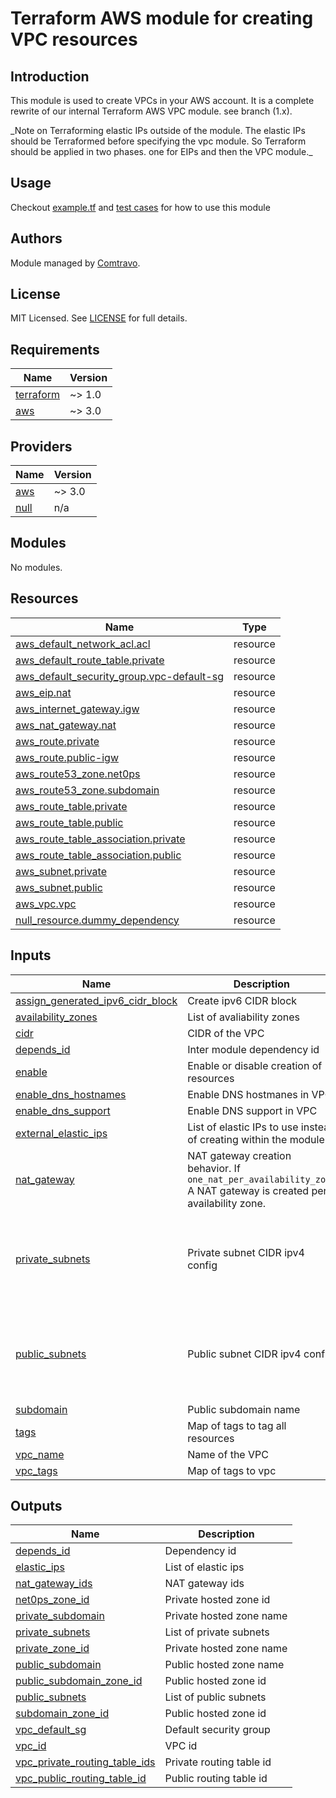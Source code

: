 # Terraform AWS module for creating VPC resources

## Introduction

This module is used to create VPCs in your AWS account. It is a complete rewrite of our internal Terraform AWS VPC module. see branch (1.x).

\_Note on Terraforming elastic IPs outside of the module. The elastic IPs should be Terraformed before specifying the vpc module. So Terraform should be applied in two phases. one for EIPs and then the VPC module.\_

## Usage
Checkout [example.tf](./examples/example.tf) and [test cases](./test) for how to use this module

## Authors

Module managed by [Comtravo](https://github.com/comtravo).

## License

MIT Licensed. See [LICENSE](LICENSE) for full details.

## Requirements

| Name | Version |
|------|---------|
| <a name="requirement_terraform"></a> [terraform](#requirement\_terraform) | ~> 1.0 |
| <a name="requirement_aws"></a> [aws](#requirement\_aws) | ~> 3.0 |

## Providers

| Name | Version |
|------|---------|
| <a name="provider_aws"></a> [aws](#provider\_aws) | ~> 3.0 |
| <a name="provider_null"></a> [null](#provider\_null) | n/a |

## Modules

No modules.

## Resources

| Name | Type |
|------|------|
| [aws_default_network_acl.acl](https://registry.terraform.io/providers/hashicorp/aws/latest/docs/resources/default_network_acl) | resource |
| [aws_default_route_table.private](https://registry.terraform.io/providers/hashicorp/aws/latest/docs/resources/default_route_table) | resource |
| [aws_default_security_group.vpc-default-sg](https://registry.terraform.io/providers/hashicorp/aws/latest/docs/resources/default_security_group) | resource |
| [aws_eip.nat](https://registry.terraform.io/providers/hashicorp/aws/latest/docs/resources/eip) | resource |
| [aws_internet_gateway.igw](https://registry.terraform.io/providers/hashicorp/aws/latest/docs/resources/internet_gateway) | resource |
| [aws_nat_gateway.nat](https://registry.terraform.io/providers/hashicorp/aws/latest/docs/resources/nat_gateway) | resource |
| [aws_route.private](https://registry.terraform.io/providers/hashicorp/aws/latest/docs/resources/route) | resource |
| [aws_route.public-igw](https://registry.terraform.io/providers/hashicorp/aws/latest/docs/resources/route) | resource |
| [aws_route53_zone.net0ps](https://registry.terraform.io/providers/hashicorp/aws/latest/docs/resources/route53_zone) | resource |
| [aws_route53_zone.subdomain](https://registry.terraform.io/providers/hashicorp/aws/latest/docs/resources/route53_zone) | resource |
| [aws_route_table.private](https://registry.terraform.io/providers/hashicorp/aws/latest/docs/resources/route_table) | resource |
| [aws_route_table.public](https://registry.terraform.io/providers/hashicorp/aws/latest/docs/resources/route_table) | resource |
| [aws_route_table_association.private](https://registry.terraform.io/providers/hashicorp/aws/latest/docs/resources/route_table_association) | resource |
| [aws_route_table_association.public](https://registry.terraform.io/providers/hashicorp/aws/latest/docs/resources/route_table_association) | resource |
| [aws_subnet.private](https://registry.terraform.io/providers/hashicorp/aws/latest/docs/resources/subnet) | resource |
| [aws_subnet.public](https://registry.terraform.io/providers/hashicorp/aws/latest/docs/resources/subnet) | resource |
| [aws_vpc.vpc](https://registry.terraform.io/providers/hashicorp/aws/latest/docs/resources/vpc) | resource |
| [null_resource.dummy_dependency](https://registry.terraform.io/providers/hashicorp/null/latest/docs/resources/resource) | resource |

## Inputs

| Name | Description | Type | Default | Required |
|------|-------------|------|---------|:--------:|
| <a name="input_assign_generated_ipv6_cidr_block"></a> [assign\_generated\_ipv6\_cidr\_block](#input\_assign\_generated\_ipv6\_cidr\_block) | Create ipv6 CIDR block | `bool` | `true` | no |
| <a name="input_availability_zones"></a> [availability\_zones](#input\_availability\_zones) | List of avaliability zones | `list(string)` | n/a | yes |
| <a name="input_cidr"></a> [cidr](#input\_cidr) | CIDR of the VPC | `string` | n/a | yes |
| <a name="input_depends_id"></a> [depends\_id](#input\_depends\_id) | Inter module dependency id | `string` | `""` | no |
| <a name="input_enable"></a> [enable](#input\_enable) | Enable or disable creation of resources | `bool` | `true` | no |
| <a name="input_enable_dns_hostnames"></a> [enable\_dns\_hostnames](#input\_enable\_dns\_hostnames) | Enable DNS hostmanes in VPC | `bool` | `true` | no |
| <a name="input_enable_dns_support"></a> [enable\_dns\_support](#input\_enable\_dns\_support) | Enable DNS support in VPC | `bool` | `true` | no |
| <a name="input_external_elastic_ips"></a> [external\_elastic\_ips](#input\_external\_elastic\_ips) | List of elastic IPs to use instead of creating within the module | `list(string)` | `[]` | no |
| <a name="input_nat_gateway"></a> [nat\_gateway](#input\_nat\_gateway) | NAT gateway creation behavior. If `one_nat_per_availability_zone` A NAT gateway is created per availability zone. | <pre>object({<br>    behavior = string<br>  })</pre> | <pre>{<br>  "behavior": "one_nat_per_vpc"<br>}</pre> | no |
| <a name="input_private_subnets"></a> [private\_subnets](#input\_private\_subnets) | Private subnet CIDR ipv4 config | <pre>object({<br>    number_of_subnets = number<br>    newbits           = number<br>    netnum_offset     = number<br>    tags              = map(string)<br>  })</pre> | <pre>{<br>  "netnum_offset": 0,<br>  "newbits": 8,<br>  "number_of_subnets": 3,<br>  "tags": {}<br>}</pre> | no |
| <a name="input_public_subnets"></a> [public\_subnets](#input\_public\_subnets) | Public subnet CIDR ipv4 config | <pre>object({<br>    number_of_subnets = number<br>    newbits           = number<br>    netnum_offset     = number<br>    tags              = map(string)<br>  })</pre> | <pre>{<br>  "netnum_offset": 100,<br>  "newbits": 8,<br>  "number_of_subnets": 3,<br>  "tags": {}<br>}</pre> | no |
| <a name="input_subdomain"></a> [subdomain](#input\_subdomain) | Public subdomain name | `string` | `""` | no |
| <a name="input_tags"></a> [tags](#input\_tags) | Map of tags to tag all resources | `map(string)` | `{}` | no |
| <a name="input_vpc_name"></a> [vpc\_name](#input\_vpc\_name) | Name of the VPC | `string` | n/a | yes |
| <a name="input_vpc_tags"></a> [vpc\_tags](#input\_vpc\_tags) | Map of tags to vpc | `map(string)` | `{}` | no |

## Outputs

| Name | Description |
|------|-------------|
| <a name="output_depends_id"></a> [depends\_id](#output\_depends\_id) | Dependency id |
| <a name="output_elastic_ips"></a> [elastic\_ips](#output\_elastic\_ips) | List of elastic ips |
| <a name="output_nat_gateway_ids"></a> [nat\_gateway\_ids](#output\_nat\_gateway\_ids) | NAT gateway ids |
| <a name="output_net0ps_zone_id"></a> [net0ps\_zone\_id](#output\_net0ps\_zone\_id) | Private hosted zone id |
| <a name="output_private_subdomain"></a> [private\_subdomain](#output\_private\_subdomain) | Private hosted zone name |
| <a name="output_private_subnets"></a> [private\_subnets](#output\_private\_subnets) | List of private subnets |
| <a name="output_private_zone_id"></a> [private\_zone\_id](#output\_private\_zone\_id) | Private hosted zone name |
| <a name="output_public_subdomain"></a> [public\_subdomain](#output\_public\_subdomain) | Public hosted zone name |
| <a name="output_public_subdomain_zone_id"></a> [public\_subdomain\_zone\_id](#output\_public\_subdomain\_zone\_id) | Public hosted zone id |
| <a name="output_public_subnets"></a> [public\_subnets](#output\_public\_subnets) | List of public subnets |
| <a name="output_subdomain_zone_id"></a> [subdomain\_zone\_id](#output\_subdomain\_zone\_id) | Public hosted zone id |
| <a name="output_vpc_default_sg"></a> [vpc\_default\_sg](#output\_vpc\_default\_sg) | Default security group |
| <a name="output_vpc_id"></a> [vpc\_id](#output\_vpc\_id) | VPC id |
| <a name="output_vpc_private_routing_table_ids"></a> [vpc\_private\_routing\_table\_ids](#output\_vpc\_private\_routing\_table\_ids) | Private routing table id |
| <a name="output_vpc_public_routing_table_id"></a> [vpc\_public\_routing\_table\_id](#output\_vpc\_public\_routing\_table\_id) | Public routing table id |
